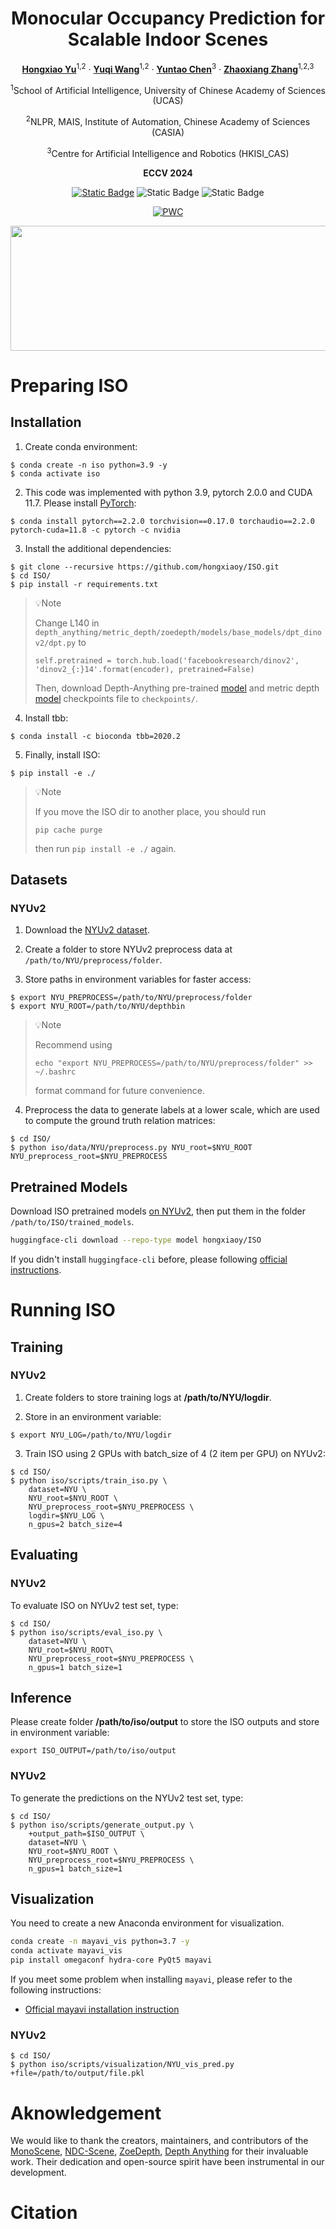 <div align="center">
<h1>Monocular Occupancy Prediction for Scalable Indoor Scenes</h1>

[**Hongxiao Yu**](https://orcid.org/0009-0003-9249-2726)<sup>1,2</sup> · [**Yuqi Wang**](https://orcid.org/0000-0002-6360-1431)<sup>1,2</sup> · [**Yuntao Chen**](https://orcid.org/0000-0002-9555-1897)<sup>3</sup> · [**Zhaoxiang Zhang**](https://orcid.org/0000-0003-2648-3875)<sup>1,2,3</sup>

<sup>1</sup>School of Artificial Intelligence, University of Chinese Academy of Sciences (UCAS)

<sup>2</sup>NLPR, MAIS, Institute of Automation, Chinese Academy of Sciences (CASIA)

<sup>3</sup>Centre for Artificial Intelligence and Robotics (HKISI_CAS)

**ECCV 2024**

[![Static Badge](https://img.shields.io/badge/arXiv-2407.11730-red)](https://arxiv.org/abs/2407.11730) ![Static Badge](https://img.shields.io/badge/Project%20Page-ISO-blue)
 ![Static Badge](https://img.shields.io/badge/demo-Hugging%20Face-yellow)

[![PWC](https://img.shields.io/endpoint.svg?url=https://paperswithcode.com/badge/monocular-occupancy-prediction-for-scalable/3d-semantic-scene-completion-from-a-single)](https://paperswithcode.com/sota/3d-semantic-scene-completion-from-a-single?p=monocular-occupancy-prediction-for-scalable)


<img src="NYUv2.gif" width = "800" height = "200" />

</div>

# Preparing ISO

## Installation

1. Create conda environment:

```
$ conda create -n iso python=3.9 -y
$ conda activate iso
```
2. This code was implemented with python 3.9, pytorch 2.0.0 and CUDA 11.7. Please install [PyTorch](https://pytorch.org/): 

```
$ conda install pytorch==2.2.0 torchvision==0.17.0 torchaudio==2.2.0 pytorch-cuda=11.8 -c pytorch -c nvidia
```

3. Install the additional dependencies:

```
$ git clone --recursive https://github.com/hongxiaoy/ISO.git
$ cd ISO/
$ pip install -r requirements.txt
```

> :bulb:Note
> 
> Change L140 in ```depth_anything/metric_depth/zoedepth/models/base_models/dpt_dinov2/dpt.py``` to
> 
> ```self.pretrained = torch.hub.load('facebookresearch/dinov2', 'dinov2_{:}14'.format(encoder), pretrained=False)```
>
> Then, download Depth-Anything pre-trained [model](https://github.com/LiheYoung/Depth-Anything/tree/main#no-network-connection-cannot-load-these-models) and metric depth [model](https://github.com/LiheYoung/Depth-Anything/tree/main/metric_depth#evaluation) checkpoints file to ```checkpoints/```.

4. Install tbb:

```
$ conda install -c bioconda tbb=2020.2
```

5. Finally, install ISO:

```
$ pip install -e ./
```

> :bulb:Note
> 
> If you move the ISO dir to another place, you should run
>
> ```pip cache purge```
>
> then run ```pip install -e ./``` again.

## Datasets

### NYUv2

1. Download the [NYUv2 dataset](https://www.rocq.inria.fr/rits_files/computer-vision/monoscene/nyu.zip).

2. Create a folder to store NYUv2 preprocess data at `/path/to/NYU/preprocess/folder`.

3. Store paths in environment variables for faster access:

```
$ export NYU_PREPROCESS=/path/to/NYU/preprocess/folder
$ export NYU_ROOT=/path/to/NYU/depthbin 
```

> :bulb:Note
> 
> Recommend using
> 
> ```echo "export NYU_PREPROCESS=/path/to/NYU/preprocess/folder" >> ~/.bashrc```
> 
> format command for future convenience.

4. Preprocess the data to generate labels at a lower scale, which are used to compute the ground truth relation matrices:

```
$ cd ISO/
$ python iso/data/NYU/preprocess.py NYU_root=$NYU_ROOT NYU_preprocess_root=$NYU_PREPROCESS
```

## Pretrained Models

Download ISO pretrained models [on NYUv2](https://huggingface.co/hongxiaoy/ISO/tree/main), then put them in the folder `/path/to/ISO/trained_models`.

```bash
huggingface-cli download --repo-type model hongxiaoy/ISO
```

If you didn't install `huggingface-cli` before, please following [official instructions](https://huggingface.co/docs/hub/en/models-adding-libraries#installation).

# Running ISO

## Training

### NYUv2

1. Create folders to store training logs at **/path/to/NYU/logdir**.

2. Store in an environment variable:

```
$ export NYU_LOG=/path/to/NYU/logdir
```

3.  Train ISO using 2 GPUs with batch_size of 4 (2 item per GPU) on NYUv2:
```
$ cd ISO/
$ python iso/scripts/train_iso.py \
    dataset=NYU \
    NYU_root=$NYU_ROOT \
    NYU_preprocess_root=$NYU_PREPROCESS \
    logdir=$NYU_LOG \
    n_gpus=2 batch_size=4
```

## Evaluating

### NYUv2

To evaluate ISO on NYUv2 test set, type:

```
$ cd ISO/
$ python iso/scripts/eval_iso.py \
    dataset=NYU \
    NYU_root=$NYU_ROOT\
    NYU_preprocess_root=$NYU_PREPROCESS \
    n_gpus=1 batch_size=1
```

## Inference

Please create folder **/path/to/iso/output** to store the ISO outputs and store in environment variable:

```
export ISO_OUTPUT=/path/to/iso/output
```

### NYUv2

To generate the predictions on the NYUv2 test set, type:

```
$ cd ISO/
$ python iso/scripts/generate_output.py \
    +output_path=$ISO_OUTPUT \
    dataset=NYU \
    NYU_root=$NYU_ROOT \
    NYU_preprocess_root=$NYU_PREPROCESS \
    n_gpus=1 batch_size=1
```

## Visualization

You need to create a new Anaconda environment for visualization.

```bash
conda create -n mayavi_vis python=3.7 -y
conda activate mayavi_vis
pip install omegaconf hydra-core PyQt5 mayavi
```

If you meet some problem when installing `mayavi`, please refer to the following instructions:

- [Official mayavi installation instruction](https://docs.enthought.com/mayavi/installation.html)


### NYUv2 
```
$ cd ISO/
$ python iso/scripts/visualization/NYU_vis_pred.py +file=/path/to/output/file.pkl
```


# Aknowledgement

We would like to thank the creators, maintainers, and contributors of the [MonoScene](https://github.com/astra-vision/MonoScene), [NDC-Scene](https://github.com/Jiawei-Yao0812/NDCScene), [ZoeDepth](https://github.com/isl-org/ZoeDepth), [Depth Anything](https://github.com/LiheYoung/Depth-Anything) for their invaluable work. Their dedication and open-source spirit have been instrumental in our development.

# Citation
